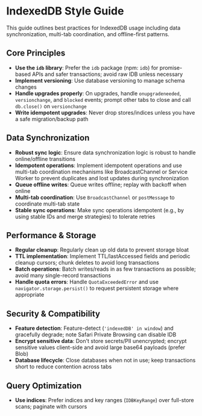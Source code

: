 # IndexedDB Style Guide

This guide outlines best practices for IndexedDB usage including data synchronization, multi-tab coordination, and offline-first patterns.

## Core Principles

- **Use the `idb` library**: Prefer the `idb` package (npm: `idb`) for promise-based APIs and safer transactions; avoid raw IDB unless necessary
- **Implement versioning**: Use database versioning to manage schema changes
- **Handle upgrades properly**: On upgrades, handle `onupgradeneeded`, `versionchange`, and `blocked` events; prompt other tabs to close and call `db.close()` on `versionchange`
- **Write idempotent upgrades**: Never drop stores/indices unless you have a safe migration/backup path

## Data Synchronization

- **Robust sync logic**: Ensure data synchronization logic is robust to handle online/offline transitions
- **Idempotent operations**: Implement idempotent operations and use multi-tab coordination mechanisms like BroadcastChannel or Service Worker to prevent duplicates and lost updates during synchronization
- **Queue offline writes**: Queue writes offline; replay with backoff when online
- **Multi-tab coordination**: Use `BroadcastChannel` or `postMessage` to coordinate multi-tab state
- **Stable sync operations**: Make sync operations idempotent (e.g., by using stable IDs and merge strategies) to tolerate retries

## Performance & Storage

- **Regular cleanup**: Regularly clean up old data to prevent storage bloat
- **TTL implementation**: Implement TTL/lastAccessed fields and periodic cleanup cursors; chunk deletes to avoid long transactions
- **Batch operations**: Batch writes/reads in as few transactions as possible; avoid many single-record transactions
- **Handle quota errors**: Handle `QuotaExceededError` and use `navigator.storage.persist()` to request persistent storage where appropriate

## Security & Compatibility

- **Feature detection**: Feature-detect (`'indexedDB' in window`) and gracefully degrade; note Safari Private Browsing can disable IDB
- **Encrypt sensitive data**: Don't store secrets/PII unencrypted; encrypt sensitive values client-side and avoid large base64 payloads (prefer Blob)
- **Database lifecycle**: Close databases when not in use; keep transactions short to reduce contention across tabs

## Query Optimization

- **Use indices**: Prefer indices and key ranges (`IDBKeyRange`) over full-store scans; paginate with cursors
